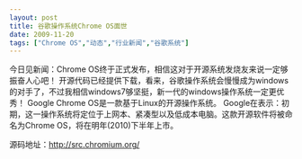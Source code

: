 ```yaml
---
layout: post
title: 谷歌操作系统Chrome OS面世		
date: 2009-11-20
tags: ["Chrome OS","动态","行业新闻","谷歌系统"]
---
```


今日见新闻：Chrome OS终于正式发布，相信这对于开源系统发烧友来说一定够振奋人心吧！
开源代码已经提供下载，看来，谷歌操作系统会慢慢成为windows的对手了，不过我相信windows7够坚挺，新一代的windows操作系统一定更优秀！
Google Chrome OS是一款基于Linux的开源操作系统。
Google在表示：初期，这一操作系统将定位于上网本、紧凑型以及低成本电脑。这款开源软件将被命名为Chrome OS，将在明年(2010)下半年上市。

源码地址：http://src.chromium.org/		